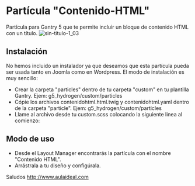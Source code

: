 # Partícula "Contenido-HTML"
Partícula para Gantry 5 que te permite incluir un bloque de contenido HTML con un título. 
![sin-titulo-1_03](https://user-images.githubusercontent.com/9434043/26897220-637335d2-4b8d-11e7-8fff-76b3e02c58c4.jpg)

Instalación
-----------
No hemos incluido un instalador ya que deseamos que esta partícula pueda ser usada tanto en Joomla como en Wordpress. 
El modo de instalación es muy sencillo:

+ Crear la carpeta "particles" dentro de tu carpeta "custom" en tu plantilla Gantry. Ejem: g5_hydrogen/custom/particles
+ Cópie los archivos contenidohtml.html.twig y contenidohtml.yaml dentro de la carpeta "particle". Ejem: g5_hydrogen/custom/particles
+ Llame al archivo desde tu custom.scss colocando la siguiente linea al comienzo: 
  

Modo de uso
-----------
+ Desde el Layout Manager encontrarás la partícula con el nombre "Contenido HTML". 
+ Arrástrala a tu  diseño y configúrala.

Saludos
http://www.aulaideal.com

